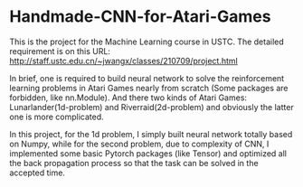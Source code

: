 # Handmade-CNN-for-Atari-Games
This is the project for the Machine Learning course in USTC. The detailed requirement is on this URL: http://staff.ustc.edu.cn/~jwangx/classes/210709/project.html

In brief, one is required to build neural network to solve the reinforcement learning problems in Atari Games nearly from scratch (Some packages are forbidden, like nn.Module). And there two kinds of Atari Games: Lunarlander(1d-problem) and Riverraid(2d-problem) and obviously the latter one is more complicated.

In this project, for the 1d problem, I simply built neural network totally based on Numpy, while for the second problem, due to complexity of CNN, I implemented some basic Pytorch packages (like Tensor) and optimized all the back propagation process so that the task can be solved in the accepted time. 
